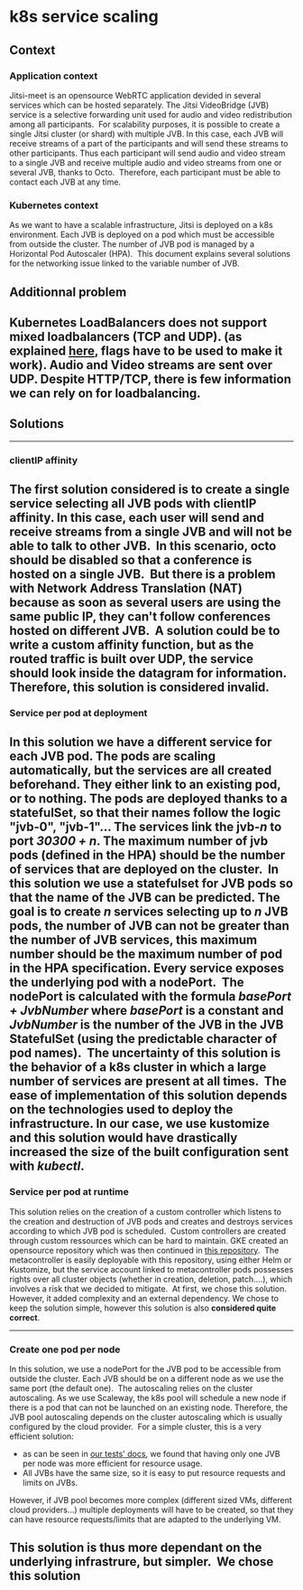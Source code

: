 # k8s service scaling

## Context

### Application context
Jitsi-meet is an opensource WebRTC application devided in several services which can be hosted separately. The Jitsi VideoBridge (JVB) service is a selective forwarding unit used for audio and video redistribution among all participants.
​
For scalability purposes, it is possible to create a single Jitsi cluster (or shard) with multiple JVB. In this case, each JVB will receive streams of a part of the participants and will send these streams to other participants. Thus each participant will send audio and video stream to a single JVB and receive multiple audio and video streams from one or several JVB, thanks to Octo.
​
Therefore, each participant must be able to contact each JVB at any time.
​
### Kubernetes context
As we want to have a scalable infrastructure, Jitsi is deployed on a k8s environment. Each JVB is deployed on a pod which must be accessible from outside the cluster. The number of JVB pod is managed by a Horizontal Pod Autoscaler (HPA).
​
This document explains several solutions for the networking issue linked to the variable number of JVB.
​
## Additionnal problem
Kubernetes LoadBalancers does not support mixed loadbalancers (TCP and UDP). (as explained [here](https://kubernetes.github.io/ingress-nginx/user-guide/exposing-tcp-udp-services/), flags have to be used to make it work).
Audio and Video streams are sent over UDP. Despite HTTP/TCP, there is few information we can rely on for loadbalancing.
​
---
## Solutions
---
### clientIP affinity
The first solution considered is to create a single service selecting all JVB pods with clientIP affinity. In this case, each user will send and receive streams from a single JVB and will not be able to talk to other JVB.
​
In this scenario, octo should be disabled so that a conference is hosted on a single JVB.
​
But there is a problem with Network Address Translation (NAT) because as soon as several users are using the same public IP, they can't follow conferences hosted on different JVB.
​
A solution could be to write a custom affinity function, but as the routed traffic is built over UDP, the service should look inside the datagram for information.
​
Therefore, **this solution is considered invalid**.
​
---
### Service per pod at deployment
In this solution we have a different service for each JVB pod. The pods are scaling automatically, but the services are all created beforehand. They either link to an existing pod, or to nothing. The pods are deployed thanks to a statefulSet, so that their names follow the logic "jvb-0", "jvb-1"... The services link the jvb-_n_ to port _30300 + n_. The maximum number of jvb pods (defined in the HPA) should be the number of services that are deployed on the cluster.
​
In this solution we use a statefulset for JVB pods so that the name of the JVB can be predicted. The goal is to create _n_ services selecting up to _n_ JVB pods, the number of JVB can not be greater than the number of JVB services, this maximum number should be the maximum number of pod in the HPA specification. Every service exposes the underlying pod with a nodePort.
​
The nodePort is calculated with the formula _basePort + JvbNumber_ where _basePort_ is a constant and _JvbNumber_ is the number of the JVB in the JVB StatefulSet (using the predictable character of pod names).
​
The uncertainty of this solution is the behavior of a k8s cluster in which a large number of services are present at all times.
​
The ease of implementation of this solution depends on the technologies used to deploy the infrastructure. In our case, we use kustomize and this solution would have drastically increased the size of the built configuration sent with _kubectl_.
​
---
### Service per pod at runtime
This solution relies on the creation of a custom controller which listens to the creation and destruction of JVB pods and creates and destroys services according to which JVB pod is scheduled.
​
Custom controllers are created through custom ressources which can be hard to maintain. GKE created an opensource repository which was then continued in [this repository](https://github.com/metacontroller/metacontroller).
​
The metacontroller is easily deployable with this repository, using either Helm or Kustomize, but the service account linked to metacontroller pods possesses rights over all cluster objects (whether in creation, deletion, patch....), which involves a risk that we decided to mitigate.
​
At first, we chose this solution. However, it added complexity and an external dependency. We chose to keep the solution simple, however this solution is also **considered quite correct**.

---
### Create one pod per node
In this solution, we use a nodePort for the JVB pod to be accessible from outside the cluster. Each JVB should be on a different node as we use the same port (the default one).
​
The autoscaling relies on the cluster autoscaling. As we use Scaleway, the k8s pool will schedule a new node if there is a pod that can not be launched on an existing node. Therefore, the JVB pool autoscaling depends on the cluster autoscaling which is usually configured by the cloud provider.
​
For a simple cluster, this is a very efficient solution: 
- as can be seen in [our tests' docs](https://github.com/openfun/jitsi-meet-torture-rocket/tree/main/docs/load_tests), we found that having only one JVB per node was more efficient for resource usage.
- All JVBs have the same size, so it is easy to put resource requests and limits on JVBs.

However, if JVB pool becomes more complex (different sized VMs, different cloud providers...) multiple deployments will have to be created, so that they can have resource requests/limits that are adapted to the underlying VM.

This solution is thus more dependant on the underlying infrastrure, but simpler.
​
**We chose this solution**
​
---